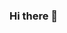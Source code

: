 ### Hi there 👋

<!--
**j-portillo1/j-portillo1** is a ✨ _special_ ✨ repository because its `README.md` (this file) appears on your GitHub profile.

Here are some ideas to get you started:

#CS330- C++ 
Repo for learning C++ 
Author: Jessica Portillo 
-->
